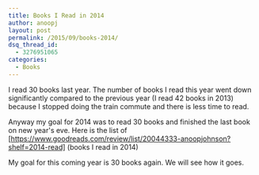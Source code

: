 ```yaml
---
title: Books I Read in 2014
author: anoopj
layout: post
permalink: /2015/09/books-2014/
dsq_thread_id:
  - 3276951065
categories:
  - Books
---
```


I read 30 books last year. The number of books I read this year went down
significantly compared to the previous year (I read 42 books in 2013)
because I stopped doing the train commute and there is less time to read.

Anyway my goal for 2014 was to read 30 books and finished the last book on
new year's eve. Here is the list of
[https://www.goodreads.com/review/list/20044333-anoopjohnson?shelf=2014-read]
(books I read in 2014)

My goal for this coming year is 30 books again. We will see how it goes.
